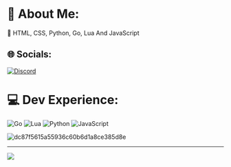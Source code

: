 # 💫 About Me:
🔭 HTML, CSS, Python, Go, Lua And JavaScript


## 🌐 Socials:
[![Discord](https://img.shields.io/badge/Discord-%237289DA.svg?logo=discord&logoColor=white)](https://discord.gg/https://discord.gg/twiz) 

# 💻 Dev Experience:
![Go](https://img.shields.io/badge/go-%2300ADD8.svg?style=flat&logo=go&logoColor=white) ![Lua](https://img.shields.io/badge/lua-%232C2D72.svg?style=flat&logo=lua&logoColor=white) ![Python](https://img.shields.io/badge/python-3670A0?style=flat&logo=python&logoColor=ffdd54) ![JavaScript](https://img.shields.io/badge/javascript-%23323330.svg?style=flat&logo=javascript&logoColor=%23F7DF1E)

![dc87f5615a55936c60b6d1a8ce385d8e](https://github.com/injrs0001/injrs0001/assets/140786531/6051303a-fbf2-4d13-88bd-e69d05c6970b)


---
[![](https://visitcount.itsvg.in/api?id=injrs&icon=2&color=12)](https://visitcount.itsvg.in)
